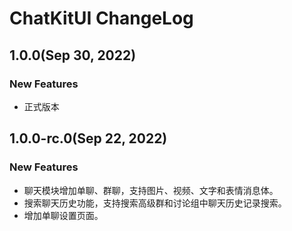 # ChatKitUI ChangeLog

## 1.0.0(Sep 30, 2022)
### New Features
* 正式版本

## 1.0.0-rc.0(Sep 22, 2022)
### New Features
* 聊天模块增加单聊、群聊，支持图片、视频、文字和表情消息体。
* 搜索聊天历史功能，支持搜索高级群和讨论组中聊天历史记录搜索。
* 增加单聊设置页面。
